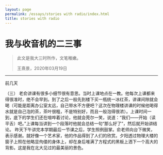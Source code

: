 ```yaml
---
layout: page
permalink: /essays/stories with radio/index.html
title: stories with radio
---
```


# 我与收音机的二三事

> 此文是我大三时所作，文笔稚嫩。
> 
> 王熹景，2020年03月19日

---

前几天

（三） 老俞讲课有很多小细节很有意思。当时上课地点在一教。他每次上课都来得很准时，绝不会早到。到了之后一般先到楼下买一瓶统一冰红茶，讲课间隙就会喝（可能是距离办公室太远，自己带水不方便吧？这次在物理楼讲课的时候他喝得水就是自己泡的茶，茶叶很粗，不是特别好，而且一般泡得很浓）。上课时间一到，底下的学生们还在喧哗着讨论，他就会莞尔一笑，说道：“我们——开始（读平舌）吧。”上课每当讲到一个段落时他就会总结一句“那么好了”，然后就开始讲结论。 昨天下午讲完本学期最后一节课之后，学生照例鼓掌。俞老师向台下微笑，表示感谢。就好像一个艺术家，他的作品得到了人们的欣赏。夕阳透过物理大楼的窗子上照在他略显佝偻的身体上，却在身后堆满了方程式的黑板上洒下一个高大的背影。这是我在北大见过的最美丽的景色。

